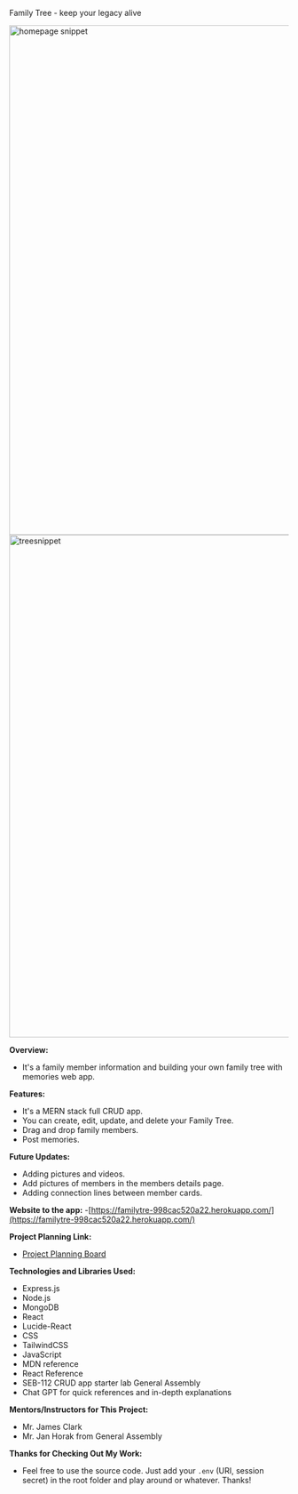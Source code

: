 Family Tree - keep your legacy alive

<img width="917" alt="homepage snippet" src="https://github.com/user-attachments/assets/71a4d638-8b01-4da8-9467-ad9194738cca" />
<img width="904" alt="treesnippet" src="https://github.com/user-attachments/assets/7bc73556-d0e7-45b5-ae13-29a5dfbc31ff" />

**Overview:**
- It's a family member information and building your own family tree with memories web app.

**Features:**
- It's a MERN stack full CRUD app.
- You can create, edit, update, and delete your Family Tree.
- Drag and drop family members.
- Post memories.

**Future Updates:**
- Adding pictures and videos.
- Add pictures of members in the members details page.
- Adding connection lines between member cards.

**Website to the app:**
-[https://familytre-998cac520a22.herokuapp.com/](https://familytre-998cac520a22.herokuapp.com/)

**Project Planning Link:**
- [Project Planning Board](https://trello.com/b/Kwa1BzYO/project-3)

**Technologies and Libraries Used:**
- Express.js
- Node.js
- MongoDB
- React
- Lucide-React
- CSS
- TailwindCSS
- JavaScript
- MDN reference
- React Reference
- SEB-112 CRUD app starter lab General Assembly
- Chat GPT for quick references and in-depth explanations

**Mentors/Instructors for This Project:**
- Mr. James Clark
- Mr. Jan Horak from General Assembly

**Thanks for Checking Out My Work:**
- Feel free to use the source code. Just add your `.env` (URI, session secret) in the root folder and play around or whatever. Thanks!
